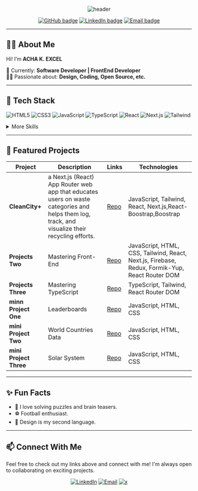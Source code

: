 
<p align="center">
  <img src="https://capsule-render.vercel.app/api?type=waving&color=0:6e57e0,100:22d3ee&height=150&section=header&text=Hi%20there!%20I'm%20EXCEL%20👋&fontSize=32&fontColor=ffffff" alt="header"/>
</p>

<p align="center">
  <a href="https://github.com/Axcel-Designs"><img src="https://img.shields.io/github/followers/Axcel-Designs?label=Follow&style=social" alt="GitHub badge"></a>
  <a href="https://linkedin.com/in/excel-acha"><img src="https://img.shields.io/badge/LinkedIn-blue?style=flat&logo=linkedin" alt="LinkedIn badge"></a>
  <a href="mailto:axceldesigns@gmail.com"><img src="https://img.shields.io/badge/Email-D14836?style=flat&logo=gmail&logoColor=white" alt="Email badge"></a>
</p>

---

## 👨‍💻 About Me

Hi! I’m **ACHA K. EXCEL**  
<!-- 🌍 Based in: **Nigeria**   -->
💼 Currently: **Software Developer | FrontEnd Developer**  
🧑‍🎨 Passionate about: **Design, Coding, Open Source, etc.**

---

## 🚀 Tech Stack

![HTML5](https://img.shields.io/badge/-HTML5-E34F26?style=for-the-badge&logo=html5&logoColor=fff)
![CSS3](https://img.shields.io/badge/-CSS3-1572B6?style=for-the-badge&logo=css3&logoColor=fff)
![JavaScript](https://img.shields.io/badge/-JavaScript-F7DF1E?style=for-the-badge&logo=javascript&logoColor=000)
![TypeScript](https://img.shields.io/badge/-TypeScript-3178C6?style=for-the-badge&logo=typescript&logoColor=fff)
![React](https://img.shields.io/badge/-React-20232A?style=for-the-badge&logo=react)
![Next.js](https://img.shields.io/badge/-Next.js-000?style=for-the-badge&logo=nextdotjs&logoColor=fff)
![Tailwind](https://img.shields.io/badge/-Tailwind_CSS-06B6D4?style=for-the-badge&logo=tailwind-css&logoColor=fff)

<details>
<summary>More Skills</summary>

<!-- ![Python](https://img.shields.io/badge/-Python-3776AB?style=for-the-badge&logo=python&logoColor=fff) -->
![Figma](https://img.shields.io/badge/-Figma-F24E1E?style=for-the-badge&logo=figma&logoColor=fff)
![Git](https://img.shields.io/badge/-Git-F05032?style=for-the-badge&logo=git&logoColor=fff)
<!-- ![Docker](https://img.shields.io/badge/-Docker-2496ED?style=for-the-badge&logo=docker&logoColor=fff) -->

</details>

---

## 🌟 Featured Projects

 | Project | Description | Links | Technologies |
|---------|-------------|-------|--------------|
| **CleanCity+** | a Next.js (React) App Router web app that educates users on waste categories and helps them log, track, and visualize their recycling efforts. | [Repo](https://github.com/Axcel-Designs/CleanCityPlus) | JavaScript, Tailwind, React, Next.js,React-Boostrap,Boostrap   |
| **Projects Two** | Mastering Front-End | [Repo](https://github.com/Axcel-Designs/REACT_tasks) | JavaScript, HTML, CSS, Tailwind, React, Next.js, Firebase, Redux, Formik-Yup, React Router DOM |
| **Projects Three** | Mastering TypeScript | [Repo](https://github.com/Axcel-Designs/typescript) | TypeScript, Tailwind, React Router DOM |
| **minn Project One** | Leaderboards | [Repo](https://axcel-designs.github.io/leaderboard/) | JavaScript, HTML, CSS |
| **mini Project Two** | World Countries Data | [Repo](https://github.com/Axcel-Designs/worldCountriesData) | JavaScript, HTML, CSS |
| **mini Project Three** | Solar System | [Repo](https://github.com/Axcel-Designs/solarSystem) | JavaScript, HTML, CSS |

---

## ✨ Fun Facts

- 🧩 I love solving puzzles and brain teasers.
- ⚽ Football enthusiast.
- 🎨 Design is my second language.

---

## 📫 Connect With Me

Feel free to check out my links above and connect with me! I'm always open to collaborating on exciting projects.

<p align="center">
  <a href="https://linkedin.com/in/excel-acha"><img src="https://img.shields.io/badge/LinkedIn-blue?style=for-the-badge&logo=linkedin" alt="LinkedIn"></a>
  <a href="mailto:axceldesigns@gmail.com"><img src="https://img.shields.io/badge/Email-D14836?style=for-the-badge&logo=gmail&logoColor=white" alt="Email"></a>
  <a href="https://x.com/axceldesigns"><img src="https://img.shields.io/badge/Twitter-1DA1F2?style=for-the-badge&logo=x" alt="x"></a>
</p>

###
